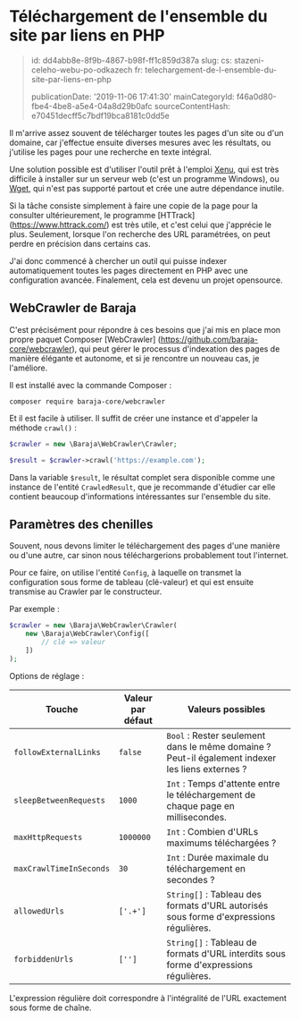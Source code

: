 Téléchargement de l'ensemble du site par liens en PHP
=====================================================

> id: dd4abb8e-8f9b-4867-b98f-ff1c859d387a
> slug:
> 	cs: stazeni-celeho-webu-po-odkazech
> 	fr: telechargement-de-l-ensemble-du-site-par-liens-en-php
> 
> publicationDate: '2019-11-06 17:41:30'
> mainCategoryId: f46a0d80-fbe4-4be8-a5e4-04a8d29b0afc
> sourceContentHash: e70451decff5c7bdf19bca8181c0dd5e

Il m'arrive assez souvent de télécharger toutes les pages d'un site ou d'un domaine, car j'effectue ensuite diverses mesures avec les résultats, ou j'utilise les pages pour une recherche en texte intégral.

Une solution possible est d'utiliser l'outil prêt à l'emploi [Xenu](http://home.snafu.de/tilman/xenulink.html), qui est très difficile à installer sur un serveur web (c'est un programme Windows), ou [Wget](https://www.gnu.org/software/wget/), qui n'est pas supporté partout et crée une autre dépendance inutile.

Si la tâche consiste simplement à faire une copie de la page pour la consulter ultérieurement, le programme [HTTrack] (https://www.httrack.com/) est très utile, et c'est celui que j'apprécie le plus. Seulement, lorsque l'on recherche des URL paramétrées, on peut perdre en précision dans certains cas.

J'ai donc commencé à chercher un outil qui puisse indexer automatiquement toutes les pages directement en PHP avec une configuration avancée. Finalement, cela est devenu un projet opensource.

WebCrawler de Baraja
-----------------

C'est précisément pour répondre à ces besoins que j'ai mis en place mon propre paquet Composer [WebCrawler] (https://github.com/baraja-core/webcrawler), qui peut gérer le processus d'indexation des pages de manière élégante et autonome, et si je rencontre un nouveau cas, je l'améliore.

Il est installé avec la commande Composer :

```shell
composer require baraja-core/webcrawler
```

Et il est facile à utiliser. Il suffit de créer une instance et d'appeler la méthode `crawl()` :

```php
$crawler = new \Baraja\WebCrawler\Crawler;

$result = $crawler->crawl('https://example.com');
```

Dans la variable `$result`, le résultat complet sera disponible comme une instance de l'entité `CrawledResult`, que je recommande d'étudier car elle contient beaucoup d'informations intéressantes sur l'ensemble du site.

Paramètres des chenilles
------------------

Souvent, nous devons limiter le téléchargement des pages d'une manière ou d'une autre, car sinon nous téléchargerions probablement tout l'internet.

Pour ce faire, on utilise l'entité `Config`, à laquelle on transmet la configuration sous forme de tableau (clé-valeur) et qui est ensuite transmise au Crawler par le constructeur.

Par exemple :

```php
$crawler = new \Baraja\WebCrawler\Crawler(
    new \Baraja\WebCrawler\Config([
        // clé => valeur
    ])
);
```

Options de réglage :

| Touche | Valeur par défaut | Valeurs possibles |
|-------------------------|---------------|-----------------|
| `followExternalLinks` | `false` | `Bool` : Rester seulement dans le même domaine ? Peut-il également indexer les liens externes ?
| `sleepBetweenRequests` | `1000` | `Int` : Temps d'attente entre le téléchargement de chaque page en millisecondes. |
| `maxHttpRequests` | `1000000` | `Int` : Combien d'URLs maximums téléchargées ?
| `maxCrawlTimeInSeconds` | `30` | `Int` : Durée maximale du téléchargement en secondes ?
| `allowedUrls` | `['.+']` | `String[]` : Tableau des formats d'URL autorisés sous forme d'expressions régulières. |
| `forbiddenUrls` | `['']` | `String[]` : Tableau de formats d'URL interdits sous forme d'expressions régulières. |

L'expression régulière doit correspondre à l'intégralité de l'URL exactement sous forme de chaîne.
